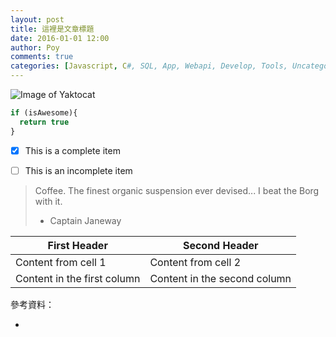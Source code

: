 ```yaml
---
layout: post
title: 這裡是文章標題
date: 2016-01-01 12:00
author: Poy
comments: true
categories: [Javascript, C#, SQL, App, Webapi, Develop, Tools, Uncategorized]
---
```


![Image of Yaktocat](https://octodex.github.com/images/twenty-percent-cooler-octocat.png)

```javascript
if (isAwesome){
  return true
}
```

- [x] This is a complete item
- [ ] This is an incomplete item


> Coffee. The finest organic suspension ever devised... I beat the Borg with it.
> - Captain Janeway

First Header | Second Header
------------ | -------------
Content from cell 1 | Content from cell 2
Content in the first column | Content in the second column


參考資料：

* []()